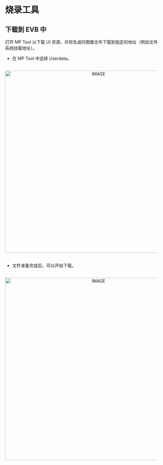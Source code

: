# 烧录工具

##  下载到 EVB 中
打开 MP Tool 以下载 UI 资源，并将生成的图像文件下载到指定的地址（例如文件系统挂载地址）。 
* 在 MP Tool 中选择 Userdata。

<br/>
<div style="text-align: center"><img width= "600" src="https://foruda.gitee.com/images/1661756726607530695/04525d61_11406702.png" alt="IMAGE"></div>
<br/>

* 文件准备完成后，可以开始下载。

<br/>
<div style="text-align: center"><img width= "600" src="https://foruda.gitee.com/images/1661757159634868348/d20d4a49_11406702.png" 
alt="IMAGE"></div>
<br/>
























